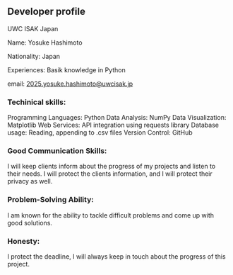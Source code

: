 ## Developer profile

UWC ISAK Japan

Name: Yosuke Hashimoto

Nationality: Japan

Experiences: Basik knowledge in Python

email: 2025.yosuke.hashimoto@uwcisak.jp


### Techinical skills:

Programming Languages: Python
Data Analysis: NumPy
Data Visualization: Matplotlib
Web Services: API integration using requests library
Database usage: Reading, appending to .csv files
Version Control: GitHub

### Good Communication Skills: 
I will keep clients inform about the progress of my projects and listen to their needs. I will protect the clients information, and I will protect their privacy as well. 

### Problem-Solving Ability: 
I am known for the ability to tackle difficult problems and come up with good solutions.

### Honesty:
I protect the deadline, I will always keep in touch about the progress of this project. 
